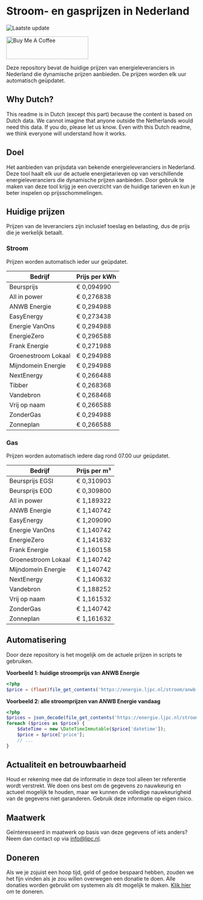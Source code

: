 # Stroom- en gasprijzen in Nederland

![Laatste update](https://img.shields.io/badge/laatste%20update-2024--07--26%2018%3A00%20CET-brightgreen)

<a href="https://www.buymeacoffee.com/Lars-" target="_blank"><img src="https://cdn.buymeacoffee.com/buttons/v2/default-orange.png" alt="Buy Me A Coffee" height="60" style="height: 60px !important;width: 217px !important;" ></a>

Deze repository bevat de huidige prijzen van energieleveranciers in Nederland die dynamische prijzen aanbieden. De prijzen worden elk uur automatisch geüpdatet.

## Why Dutch?

This readme is in Dutch (except this part) because the content is based on Dutch data. We cannot imagine that anyone outside the Netherlands would need this data. If you do, please let us know. Even with this Dutch readme, we think
everyone will understand how it works.

## Doel

Het aanbieden van prijsdata van bekende energieleveranciers in Nederland. Deze tool haalt elk uur de actuele energietarieven op van verschillende energieleveranciers die dynamische prijzen aanbieden. Door gebruik te maken van deze tool
krijg je een overzicht van de huidige tarieven en kun je beter inspelen op prijsschommelingen.

## Huidige prijzen

Prijzen van de leveranciers zijn inclusief toeslag en belasting, dus de prijs die je werkelijk betaalt.

### Stroom

Prijzen worden automatisch ieder uur geüpdatet.

 Bedrijf | Prijs per kWh 
---------|---------------
Beursprijs | € 0,094990
All in power | € 0,276838
ANWB Energie | € 0,294988
EasyEnergy | € 0,273438
Energie VanOns | € 0,294988
EnergieZero | € 0,296588
Frank Energie | € 0,271988
Groenestroom Lokaal | € 0,294988
Mijndomein Energie | € 0,294988
NextEnergy | € 0,266488
Tibber | € 0,268368
Vandebron | € 0,268468
Vrij op naam | € 0,266588
ZonderGas | € 0,294988
Zonneplan | € 0,266588


### Gas

Prijzen worden automatisch iedere dag rond 07.00 uur geüpdatet.

 Bedrijf | Prijs per m³ 
---------|--------------
Beursprijs EGSI | € 0,310903
Beursprijs EOD | € 0,309800
All in power | € 1,189322
ANWB Energie | € 1,140742
EasyEnergy | € 1,209090
Energie VanOns | € 1,140742
EnergieZero | € 1,141632
Frank Energie | € 1,160158
Groenestroom Lokaal | € 1,140742
Mijndomein Energie | € 1,140742
NextEnergy | € 1,140632
Vandebron | € 1,188252
Vrij op naam | € 1,161532
ZonderGas | € 1,140742
Zonneplan | € 1,161632


## Automatisering

Door deze repository is het mogelijk om de actuele prijzen in scripts te gebruiken.

**Voorbeeld 1: huidige stroomprijs van ANWB Energie**

```php
<?php
$price = (float)file_get_contents('https://energie.ljpc.nl/stroom/anwb-energie-nu.txt');

```

**Voorbeeld 2: alle stroomprijzen van ANWB Energie vandaag**

```php
<?php
$prices = json_decode(file_get_contents('https://energie.ljpc.nl/stroom/all-in-power-vandaag.json'),true);
foreach ($prices as $price) {
    $dateTime = new \DateTimeImmutable($price['datetime']);
    $price = $price['price'];
    // ...
}
```

## Actualiteit en betrouwbaarheid

Houd er rekening mee dat de informatie in deze tool alleen ter referentie wordt verstrekt. We doen ons best om de gegevens zo nauwkeurig en actueel mogelijk te houden, maar we kunnen de volledige nauwkeurigheid van de gegevens niet
garanderen. Gebruik deze informatie op eigen risico.

## Maatwerk

Geïnteresseerd in maatwerk op basis van deze gegevens of iets anders? Neem dan contact op
via [info@ljpc.nl](mailto:info@ljpc.nl?subject=Energie%20prijzen).

## Doneren

Als we je zojuist een hoop tijd, geld of gedoe bespaard hebben, zouden we het fijn vinden als je zou willen overwegen een
donatie te doen. Alle donaties worden gebruikt om systemen als dit mogelijk te
maken. [Klik hier](https://www.buymeacoffee.com/Lars-) om te doneren.
